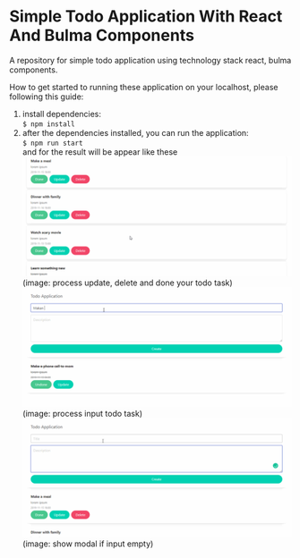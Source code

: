 # Simple Todo Application With React And Bulma Components
A repository for simple todo application using technology stack react, bulma components.  

How to get started to running these application on your localhost, please following this guide:
1. install dependencies:  
`
$ npm install
`  
2. after the dependencies installed, you can run the application:  
`
$ npm run start
`  
and for the result will be appear like these
![todo application](./docs/todo-apps.gif)
(image: process update, delete and done your todo task)
![todo application](./docs/todo-apps-2.gif)
(image: process input todo task)
![todo application](./docs/todo-apps-3.gif)
(image: show modal if input empty)